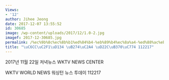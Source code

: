 ```yaml
---
Views:
- '12'
author: Jihee Jeong
date: 2017-12-07 13:55:52
id: 30685
image: /wp-content/uploads/2017/12/1.0-2.jpg
imagef: 2017-12-30685.jpg
permalink: /%ec%9b%8c%ec%8b%b1%ed%84%b4-%eb%89%b4%ec%8a%a4-%ed%88%ac%eb%8d%b0%ec%9d%b4-112217/
title: "\uC6CC\uC2F1\uD134 \uB274\uC2A4 \uD22C\uB370\uC774 112217"
---
```


2017년 11월 22일 저녁뉴스 WKTV NEWS CENTER
  
WKTV WORLD NEWS 워싱턴 뉴스 투데이 112217